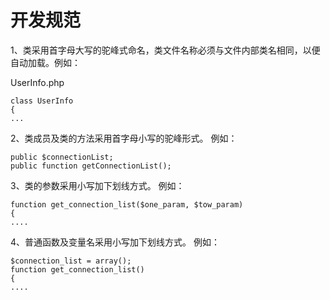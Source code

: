 # 开发规范

1、类采用首字母大写的驼峰式命名，类文件名称必须与文件内部类名相同，以便自动加载。例如：

UserInfo.php

```
class UserInfo
{
...
```

2、类成员及类的方法采用首字母小写的驼峰形式。 例如：
```
public $connectionList;
public function getConnectionList();
```

3、类的参数采用小写加下划线方式。 例如：

```
function get_connection_list($one_param, $tow_param)
{
....
```

4、普通函数及变量名采用小写加下划线方式。 例如：

```
$connection_list = array();
function get_connection_list()
{
....
```

